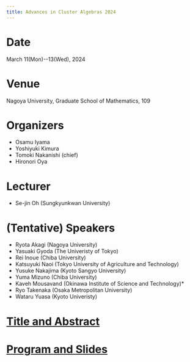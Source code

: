 ```yaml
---
title: Advances in Cluster Algebras 2024
---
```


# Date
March 11(Mon)--13(Wed), 2024

# Venue
Nagoya University,
Graduate School of Mathematics,
109

# Organizers
- Osamu Iyama
- Yoshiyuki Kimura
- Tomoki Nakanishi (chief)
- Hironori Oya


# Lecturer
- Se-jin Oh (Sungkyunkwan University)

# (Tentative) Speakers
- Ryota Akagi (Nagoya University)
- Yasuaki Gyoda (The Univeristy of Tokyo)
- Rei Inoue (Chiba University)
- Katsuyuki Naoi (Tokyo University of Agriculture and Technology)
- Yusuke Nakajima (Kyoto Sangyo University)
- Yuma Mizuno (Chiba University)
- Kaveh Mousavand (Okinawa Institute of Science and Technology)*
- Ryo Takenaka (Osaka Metropolitan University)
- Wataru Yuasa (Kyoto Univeristy)

# [Title and Abstract](titleabstract.md)

# [Program and Slides](program-slides.md)